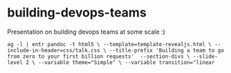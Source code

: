 # building-devops-teams
Presentation on building devops teams at some scale :)

`ag -l | entr pandoc -t html5 \
		--template=template-revealjs.html \
		--include-in-header=css/talk.css \
        --title-prefix 'Building a team to go from zero to your first billion requests' 
        --section-divs \
        --slide-level 2 \
  --variable theme="Simple" \
  --variable transition="linear`
